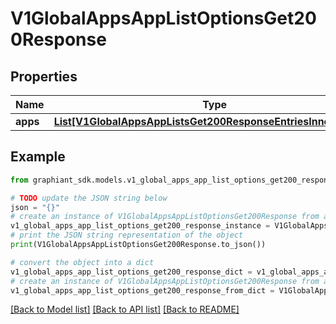 # V1GlobalAppsAppListOptionsGet200Response


## Properties

Name | Type | Description | Notes
------------ | ------------- | ------------- | -------------
**apps** | [**List[V1GlobalAppsAppListsGet200ResponseEntriesInnerAppList]**](V1GlobalAppsAppListsGet200ResponseEntriesInnerAppList.md) |  | [optional] 

## Example

```python
from graphiant_sdk.models.v1_global_apps_app_list_options_get200_response import V1GlobalAppsAppListOptionsGet200Response

# TODO update the JSON string below
json = "{}"
# create an instance of V1GlobalAppsAppListOptionsGet200Response from a JSON string
v1_global_apps_app_list_options_get200_response_instance = V1GlobalAppsAppListOptionsGet200Response.from_json(json)
# print the JSON string representation of the object
print(V1GlobalAppsAppListOptionsGet200Response.to_json())

# convert the object into a dict
v1_global_apps_app_list_options_get200_response_dict = v1_global_apps_app_list_options_get200_response_instance.to_dict()
# create an instance of V1GlobalAppsAppListOptionsGet200Response from a dict
v1_global_apps_app_list_options_get200_response_from_dict = V1GlobalAppsAppListOptionsGet200Response.from_dict(v1_global_apps_app_list_options_get200_response_dict)
```
[[Back to Model list]](../README.md#documentation-for-models) [[Back to API list]](../README.md#documentation-for-api-endpoints) [[Back to README]](../README.md)


